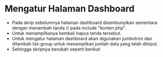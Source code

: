 # Mengatur Halaman Dashboard

- Pada skrip sebelumnya halaman dashboard disembunyikan sementara dengan menambah tanda // pada include "konten.php".
- Untuk menampilkanya kembali hapus tanda tersebut.
- Untuk mengatur halaman dashboard akan digunakan jumbotron dan ditambah list-group untuk menampilkan jumlah data yang telah diinput.
- Sehingga skripnya berubah seperti berikut: